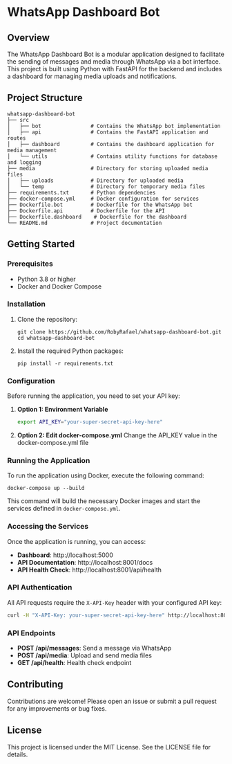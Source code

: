 # WhatsApp Dashboard Bot

## Overview
The WhatsApp Dashboard Bot is a modular application designed to facilitate the sending of messages and media through WhatsApp via a bot interface. This project is built using Python with FastAPI for the backend and includes a dashboard for managing media uploads and notifications.

## Project Structure
```
whatsapp-dashboard-bot
├── src
│   ├── bot                # Contains the WhatsApp bot implementation
│   ├── api                # Contains the FastAPI application and routes
│   ├── dashboard          # Contains the dashboard application for media management
│   └── utils              # Contains utility functions for database and logging
├── media                  # Directory for storing uploaded media files
│   ├── uploads            # Directory for uploaded media
│   └── temp               # Directory for temporary media files
├── requirements.txt       # Python dependencies
├── docker-compose.yml     # Docker configuration for services
├── Dockerfile.bot         # Dockerfile for the WhatsApp bot
├── Dockerfile.api         # Dockerfile for the API
├── Dockerfile.dashboard    # Dockerfile for the dashboard
└── README.md              # Project documentation
```

## Getting Started

### Prerequisites
- Python 3.8 or higher
- Docker and Docker Compose

### Installation
1. Clone the repository:
   ```
   git clone https://github.com/RobyRafael/whatsapp-dashboard-bot.git
   cd whatsapp-dashboard-bot
   ```

2. Install the required Python packages:
   ```
   pip install -r requirements.txt
   ```

### Configuration
Before running the application, you need to set your API key:

1. **Option 1: Environment Variable**
   ```bash
   export API_KEY="your-super-secret-api-key-here"
   ```

2. **Option 2: Edit docker-compose.yml**
   Change the API_KEY value in the docker-compose.yml file

### Running the Application
To run the application using Docker, execute the following command:
```
docker-compose up --build
```

This command will build the necessary Docker images and start the services defined in `docker-compose.yml`.

### Accessing the Services
Once the application is running, you can access:

- **Dashboard**: http://localhost:5000
- **API Documentation**: http://localhost:8001/docs
- **API Health Check**: http://localhost:8001/api/health

### API Authentication
All API requests require the `X-API-Key` header with your configured API key:

```bash
curl -H "X-API-Key: your-super-secret-api-key-here" http://localhost:8001/api/health
```

### API Endpoints
- **POST /api/messages**: Send a message via WhatsApp
- **POST /api/media**: Upload and send media files
- **GET /api/health**: Health check endpoint

## Contributing
Contributions are welcome! Please open an issue or submit a pull request for any improvements or bug fixes.

## License
This project is licensed under the MIT License. See the LICENSE file for details.